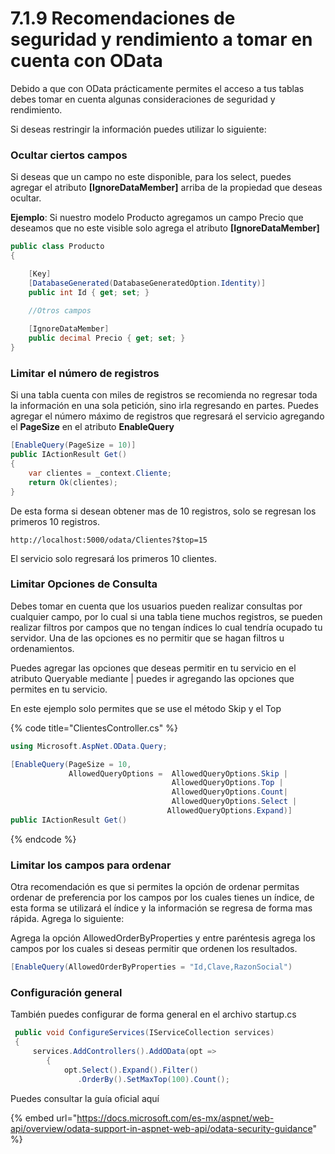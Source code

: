 # 7.1.9 Recomendaciones de seguridad y rendimiento a tomar en cuenta con OData

Debido a que con OData prácticamente permites el acceso a tus tablas debes tomar en cuenta algunas consideraciones de seguridad y rendimiento.

Si deseas restringir la información puedes utilizar lo siguiente:

### Ocultar ciertos campos

Si deseas que un campo no este disponible, para los select, puedes agregar el atributo **\[IgnoreDataMember]** arriba de la propiedad que deseas ocultar.

**Ejemplo**: Si nuestro modelo Producto agregamos un campo Precio que deseamos que no este visible solo agrega el atributo **\[IgnoreDataMember]**

```csharp
public class Producto
{

    [Key]
    [DatabaseGenerated(DatabaseGeneratedOption.Identity)]
    public int Id { get; set; }

    //Otros campos 
    
    [IgnoreDataMember]
    public decimal Precio { get; set; }
} 
```

### Limitar el número de registros

Si una tabla cuenta con miles de registros se recomienda no regresar toda la información en una sola petición, sino irla regresando en partes. Puedes agregar el número máximo de registros que regresará el servicio agregando el **PageSize** en el atributo **EnableQuery**

```csharp
[EnableQuery(PageSize = 10)]
public IActionResult Get()
{
    var clientes = _context.Cliente;
    return Ok(clientes);
}
```

De esta forma si desean obtener mas de 10 registros, solo se regresan los primeros 10 registros.

```
http://localhost:5000/odata/Clientes?$top=15
```

El servicio solo regresará los primeros 10 clientes.

### Limitar Opciones de Consulta

Debes tomar en cuenta que los usuarios pueden realizar consultas por cualquier campo, por lo cual si una tabla tiene muchos registros, se pueden realizar filtros por campos que no tengan índices lo cual tendría ocupado tu servidor. Una de las opciones es no permitir que se hagan filtros u ordenamientos.

Puedes agregar las opciones que deseas permitir en tu servicio en el atributo Queryable mediante | puedes ir agregando las opciones que permites en tu servicio.

En este ejemplo solo permites que se use el método Skip y el Top

{% code title="ClientesController.cs" %}
```csharp
using Microsoft.AspNet.OData.Query;

[EnableQuery(PageSize = 10,
             AllowedQueryOptions =  AllowedQueryOptions.Skip |
                                    AllowedQueryOptions.Top |
                                    AllowedQueryOptions.Count|
                                    AllowedQueryOptions.Select |
                                   AllowedQueryOptions.Expand)]       
public IActionResult Get()
```
{% endcode %}

### Limitar los campos para ordenar

Otra recomendación es que si permites la opción de ordenar permitas ordenar de preferencia por los campos por los cuales tienes un índice, de esta forma se utilizará el índice y la información se regresa de forma mas rápida. Agrega lo siguiente:

Agrega la opción AllowedOrderByProperties y entre paréntesis agrega los campos por los cuales si deseas permitir que ordenen los resultados.

```csharp
[EnableQuery(AllowedOrderByProperties = "Id,Clave,RazonSocial")
```

### Configuración general

También puedes configurar de forma general en el archivo startup.cs

```csharp
 public void ConfigureServices(IServiceCollection services)
 {
     services.AddControllers().AddOData(opt =>
        { 
            opt.Select().Expand().Filter()
               .OrderBy().SetMaxTop(100).Count();
```

Puedes consultar la guía oficial aquí

{% embed url="https://docs.microsoft.com/es-mx/aspnet/web-api/overview/odata-support-in-aspnet-web-api/odata-security-guidance" %}

